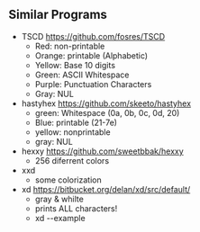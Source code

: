 
## Similar Programs

* TSCD https://github.com/fosres/TSCD
  * Red: non-printable
  * Orange: printable (Alphabetic)
  * Yellow: Base 10 digits
  * Green: ASCII Whitespace
  * Purple: Punctuation Characters
  * Gray: NUL
* hastyhex https://github.com/skeeto/hastyhex
  * green: Whitespace (0a, 0b, 0c, 0d, 20)
  * Blue: printable (21-7e)
  * yellow: nonprintable
  * gray: NUL
* hexxy https://github.com/sweetbbak/hexxy
  * 256 diferrent colors
* xxd 
  * some colorization
* xd https://bitbucket.org/delan/xd/src/default/
  * gray & whilte
  * prints ALL characters!
  * xd --example

